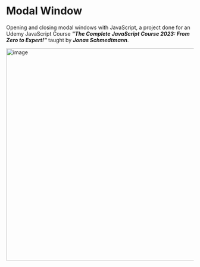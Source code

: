 # Modal Window
Opening and closing modal windows with JavaScript, a project done for an Udemy JavaScript Course ***"The Complete JavaScript Course 2023: From Zero to Expert!"*** taught by ***Jonas Schmedtmann***.

<img width="571" alt="image" src="https://github.com/Cihlova/Modal-window/assets/33567545/a8fa8eac-5cc9-41b9-b5cb-aa243b1fb2e0">
